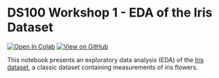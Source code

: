 # DS100 Workshop 1 - EDA of the Iris Dataset

[![Open In Colab](https://colab.research.google.com/assets/colab-badge.svg)](https://colab.research.google.com/github/andrianllmm/ds100-ws1/blob/main/eda.ipynb)
[![View on GitHub](https://img.shields.io/badge/View%20on-GitHub-black?logo=github)](https://github.com/andrianllmm/ds100-ws1/blob/main/eda.ipynb)

This notebook presents an exploratory data analysis (EDA) of the [Iris dataset](https://archive.ics.uci.edu/dataset/53/iris), a classic dataset containing measurements of iris flowers.
